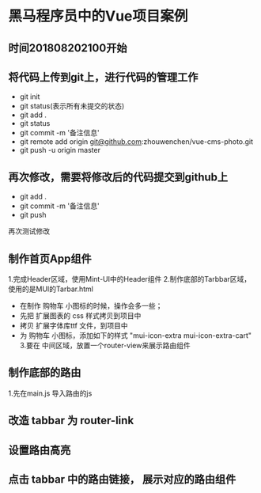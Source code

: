 # 黑马程序员中的Vue项目案例

## 时间201808202100开始

## 将代码上传到git上，进行代码的管理工作
+ git init
+ git status(表示所有未提交的状态)
+ git add .
+ git status
+ git commit -m '备注信息'
+ git remote add origin git@github.com:zhouwenchen/vue-cms-photo.git
+ git push -u origin master

## 再次修改，需要将修改后的代码提交到github上
+ git add .
+ git commit -m '备注信息'
+ git push

再次测试修改

## 制作首页App组件
1.完成Header区域，使用Mint-UI中的Header组件
2.制作底部的Tarbbar区域，使用的是MUI的Tarbar.html
 + 在制作 购物车 小图标的时候，操作会多一些；
 + 先把 扩展图表的 css 样式拷贝到项目中
 + 拷贝 扩展字体库ttf 文件，到项目中
 + 为 购物车 小图标，添加如下的样式 "mui-icon-extra mui-icon-extra-cart"
3.要在 中间区域，放置一个router-view来展示路由组件


## 制作底部的路由
1.先在main.js 导入路由的js

## 改造 tabbar 为 router-link
## 设置路由高亮
## 点击 tabbar 中的路由链接， 展示对应的路由组件
